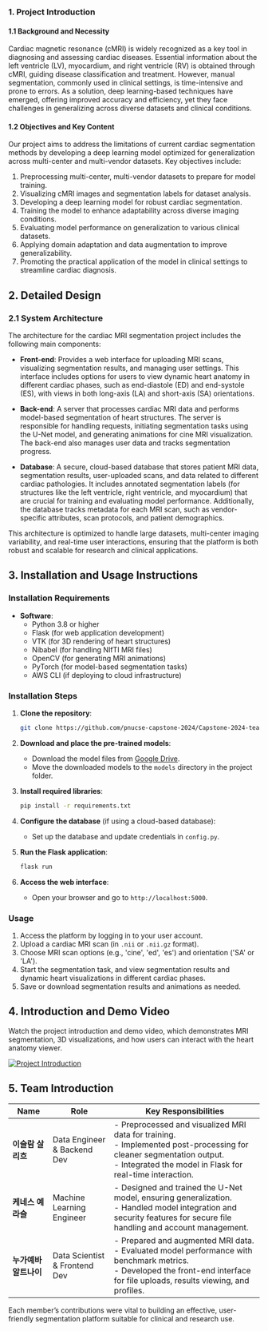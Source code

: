 ### 1. Project Introduction

#### 1.1 Background and Necessity
Cardiac magnetic resonance (cMRI) is widely recognized as a key tool in diagnosing and assessing cardiac diseases. Essential information about the left ventricle (LV), myocardium, and right ventricle (RV) is obtained through cMRI, guiding disease classification and treatment. However, manual segmentation, commonly used in clinical settings, is time-intensive and prone to errors. As a solution, deep learning-based techniques have emerged, offering improved accuracy and efficiency, yet they face challenges in generalizing across diverse datasets and clinical conditions.

#### 1.2 Objectives and Key Content
Our project aims to address the limitations of current cardiac segmentation methods by developing a deep learning model optimized for generalization across multi-center and multi-vendor datasets. Key objectives include:
1. Preprocessing multi-center, multi-vendor datasets to prepare for model training.
2. Visualizing cMRI images and segmentation labels for dataset analysis.
3. Developing a deep learning model for robust cardiac segmentation.
4. Training the model to enhance adaptability across diverse imaging conditions.
5. Evaluating model performance on generalization to various clinical datasets.
6. Applying domain adaptation and data augmentation to improve generalizability.
7. Promoting the practical application of the model in clinical settings to streamline cardiac diagnosis.

## 2. Detailed Design
### 2.1 System Architecture

The architecture for the cardiac MRI segmentation project includes the following main components:

- **Front-end**: Provides a web interface for uploading MRI scans, visualizing segmentation results, and managing user settings. This interface includes options for users to view dynamic heart anatomy in different cardiac phases, such as end-diastole (ED) and end-systole (ES), with views in both long-axis (LA) and short-axis (SA) orientations.

- **Back-end**: A server that processes cardiac MRI data and performs model-based segmentation of heart structures. The server is responsible for handling requests, initiating segmentation tasks using the U-Net model, and generating animations for cine MRI visualization. The back-end also manages user data and tracks segmentation progress.

- **Database**: A secure, cloud-based database that stores patient MRI data, segmentation results, user-uploaded scans, and data related to different cardiac pathologies. It includes annotated segmentation labels (for structures like the left ventricle, right ventricle, and myocardium) that are crucial for training and evaluating model performance. Additionally, the database tracks metadata for each MRI scan, such as vendor-specific attributes, scan protocols, and patient demographics.

This architecture is optimized to handle large datasets, multi-center imaging variability, and real-time user interactions, ensuring that the platform is both robust and scalable for research and clinical applications.


## 3. Installation and Usage Instructions
### Installation Requirements
- **Software**:
  - Python 3.8 or higher
  - Flask (for web application development)
  - VTK (for 3D rendering of heart structures)
  - Nibabel (for handling NIfTI MRI files)
  - OpenCV (for generating MRI animations)
  - PyTorch (for model-based segmentation tasks)
  - AWS CLI (if deploying to cloud infrastructure)

### Installation Steps
1. **Clone the repository**:
   ```bash
   git clone https://github.com/pnucse-capstone-2024/Capstone-2024-team-02.git
   ```

2. **Download and place the pre-trained models**:
   - Download the model files from [Google Drive](https://drive.google.com/file/d/1nzAk1xfFLaEDYO809oWYlEEtEE9z1PaK/view?usp=sharing).
   - Move the downloaded models to the `models` directory in the project folder.

3. **Install required libraries**:
   ```bash
   pip install -r requirements.txt
   ```

4. **Configure the database** (if using a cloud-based database):
   - Set up the database and update credentials in `config.py`.

5. **Run the Flask application**:
   ```bash
   flask run
   ```

6. **Access the web interface**:
   - Open your browser and go to `http://localhost:5000`.

### Usage
1. Access the platform by logging in to your user account.
2. Upload a cardiac MRI scan (in `.nii` or `.nii.gz` format).
3. Choose MRI scan options (e.g., 'cine', 'ed', 'es') and orientation ('SA' or 'LA').
4. Start the segmentation task, and view segmentation results and dynamic heart visualizations in different cardiac phases.
5. Save or download segmentation results and animations as needed.

## 4. Introduction and Demo Video
Watch the project introduction and demo video, which demonstrates MRI segmentation, 3D visualizations, and how users can interact with the heart anatomy viewer.


[![Project Introduction](https://img.youtube.com/vi/_MsC9S7zIS4/0.jpg)](https://youtu.be/_MsC9S7zIS4?si=3L1yC1ygt70XV9im)

## 5. Team Introduction

| **Name**               | **Role**                       | **Key Responsibilities**                                                                                                                                              |
|------------------------|--------------------------------|-----------------------------------------------------------------------------------------------------------------------------------------------------------------------|
| **이슬람 살리흐**      | Data Engineer & Backend Dev    | - Preprocessed and visualized MRI data for training. <br> - Implemented post-processing for cleaner segmentation output. <br> - Integrated the model in Flask for real-time interaction. |
| **케네스 예라슬**      | Machine Learning Engineer      | - Designed and trained the U-Net model, ensuring generalization. <br> - Handled model integration and security features for secure file handling and account management. |
| **누가예바 알트나이** | Data Scientist & Frontend Dev  | - Prepared and augmented MRI data. <br> - Evaluated model performance with benchmark metrics. <br> - Developed the front-end interface for file uploads, results viewing, and profiles. |

Each member’s contributions were vital to building an effective, user-friendly segmentation platform suitable for clinical and research use.


